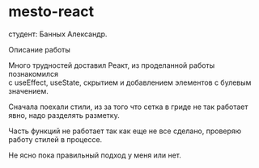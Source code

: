 # mesto-react

студент: Банных Александр.

Описание работы

Много трудностей доставил Реакт, из проделанной работы познакомился  
с useEffect, useState, скрытием и добавлением элементов с булевым значением.

Сначала поехали стили, из за того что сетка в гриде не так работает явно, надо разделять разметку.

Часть функций не работает так как еще не все сделано, проверяю работу стилей в процессе.

Не ясно пока правильный подход у меня или нет.
